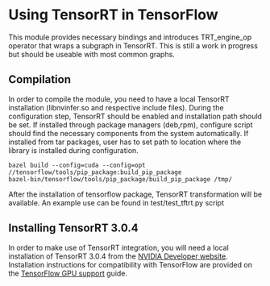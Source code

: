 # Using TensorRT in TensorFlow

This module provides necessary bindings and introduces TRT_engine_op operator
that wraps a subgraph in TensorRT. This is still a work in progress but should
be useable with most common graphs.

## Compilation

In order to compile the module, you need to have a local TensorRT installation
(libnvinfer.so and respective include files). During the configuration step,
TensorRT should be enabled and installation path should be set. If installed
through package managers (deb,rpm), configure script should find the necessary
components from the system automatically. If installed from tar packages, user
has to set path to location where the library is installed during configuration.

```shell
bazel build --config=cuda --config=opt //tensorflow/tools/pip_package:build_pip_package
bazel-bin/tensorflow/tools/pip_package/build_pip_package /tmp/
```

After the installation of tensorflow package, TensorRT transformation will be
available. An example use can be found in test/test_tftrt.py script

## Installing TensorRT 3.0.4

In order to make use of TensorRT integration, you will need a local installation
of TensorRT 3.0.4 from the [NVIDIA Developer website](https://developer.nvidia.com/tensorrt).
Installation instructions for compatibility with TensorFlow are provided on the
[TensorFlow GPU support](https://www.tensorflow.org/install/gpu) guide.
